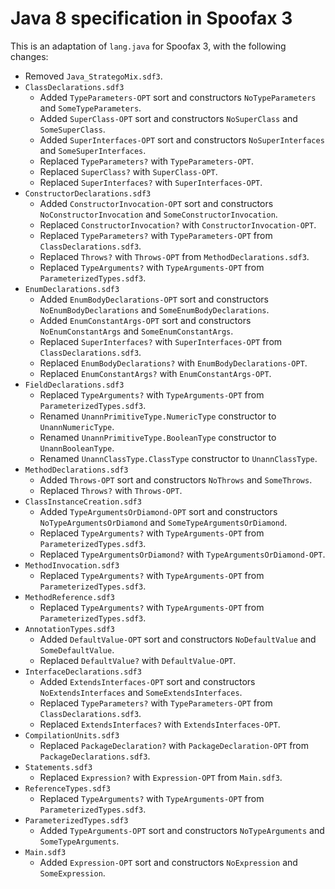 # Java 8 specification in Spoofax 3
This is an adaptation of `lang.java` for Spoofax 3, with the following changes:

- Removed `Java_StrategoMix.sdf3`.
- `ClassDeclarations.sdf3`
    - Added `TypeParameters-OPT` sort and constructors `NoTypeParameters` and `SomeTypeParameters`.
    - Added `SuperClass-OPT` sort and constructors `NoSuperClass` and `SomeSuperClass`.
    - Added `SuperInterfaces-OPT` sort and constructors `NoSuperInterfaces` and `SomeSuperInterfaces`.
    - Replaced `TypeParameters?` with `TypeParameters-OPT`.
    - Replaced `SuperClass?` with `SuperClass-OPT`.
    - Replaced `SuperInterfaces?` with `SuperInterfaces-OPT`.
- `ConstructorDeclarations.sdf3`
    - Added `ConstructorInvocation-OPT` sort and constructors `NoConstructorInvocation` and `SomeConstructorInvocation`.
    - Replaced `ConstructorInvocation?` with `ConstructorInvocation-OPT`.
    - Replaced `TypeParameters?` with `TypeParameters-OPT` from `ClassDeclarations.sdf3`.
    - Replaced `Throws?` with `Throws-OPT` from `MethodDeclarations.sdf3`.
    - Replaced `TypeArguments?` with `TypeArguments-OPT` from `ParameterizedTypes.sdf3`.
- `EnumDeclarations.sdf3`
    - Added `EnumBodyDeclarations-OPT` sort and constructors `NoEnumBodyDeclarations` and `SomeEnumBodyDeclarations`.
    - Added `EnumConstantArgs-OPT` sort and constructors `NoEnumConstantArgs` and `SomeEnumConstantArgs`.
    - Replaced `SuperInterfaces?` with `SuperInterfaces-OPT` from `ClassDeclarations.sdf3`.
    - Replaced `EnumBodyDeclarations?` with `EnumBodyDeclarations-OPT`.
    - Replaced `EnumConstantArgs?` with `EnumConstantArgs-OPT`.
- `FieldDeclarations.sdf3`
    - Replaced `TypeArguments?` with `TypeArguments-OPT` from `ParameterizedTypes.sdf3`.
    - Renamed `UnannPrimitiveType.NumericType` constructor to `UnannNumericType`.
    - Renamed `UnannPrimitiveType.BooleanType` constructor to `UnannBooleanType`.
    - Renamed `UnannClassType.ClassType` constructor to `UnannClassType`.
- `MethodDeclarations.sdf3`
    - Added `Throws-OPT` sort and constructors `NoThrows` and `SomeThrows`.
    - Replaced `Throws?` with `Throws-OPT`.
- `ClassInstanceCreation.sdf3`
    - Added `TypeArgumentsOrDiamond-OPT` sort and constructors `NoTypeArgumentsOrDiamond` and `SomeTypeArgumentsOrDiamond`.
    - Replaced `TypeArguments?` with `TypeArguments-OPT` from `ParameterizedTypes.sdf3`.
    - Replaced `TypeArgumentsOrDiamond?` with `TypeArgumentsOrDiamond-OPT`.
- `MethodInvocation.sdf3`
    - Replaced `TypeArguments?` with `TypeArguments-OPT` from `ParameterizedTypes.sdf3`.
- `MethodReference.sdf3`
    - Replaced `TypeArguments?` with `TypeArguments-OPT` from `ParameterizedTypes.sdf3`.
- `AnnotationTypes.sdf3`
    - Added `DefaultValue-OPT` sort and constructors `NoDefaultValue` and `SomeDefaultValue`.
    - Replaced `DefaultValue?` with `DefaultValue-OPT`.
- `InterfaceDeclarations.sdf3`
    - Added `ExtendsInterfaces-OPT` sort and constructors `NoExtendsInterfaces` and `SomeExtendsInterfaces`.
    - Replaced `TypeParameters?` with `TypeParameters-OPT` from `ClassDeclarations.sdf3`.
    - Replaced `ExtendsInterfaces?` with `ExtendsInterfaces-OPT`.
- `CompilationUnits.sdf3`
    - Replaced `PackageDeclaration?` with `PackageDeclaration-OPT` from `PackageDeclarations.sdf3`.
- `Statements.sdf3`
    - Replaced `Expression?` with `Expression-OPT` from `Main.sdf3`.
- `ReferenceTypes.sdf3`
    - Replaced `TypeArguments?` with `TypeArguments-OPT` from `ParameterizedTypes.sdf3`.
- `ParameterizedTypes.sdf3`
    - Added `TypeArguments-OPT` sort and constructors `NoTypeArguments` and `SomeTypeArguments`.
- `Main.sdf3`
    - Added `Expression-OPT` sort and constructors `NoExpression` and `SomeExpression`.
